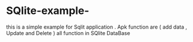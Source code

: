 # SQlite-example-
this is a simple example for Sqlit application .
Apk function are ( add data , Update and Delete ) all function in SQlite DataBase  
